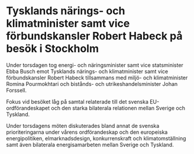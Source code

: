 # Tysklands närings- och klimatminister samt vice förbundskansler Robert Habeck på besök i Stockholm

Under torsdagen tog energi\- och näringsminister samt vice statsminister Ebba Busch emot Tysklands närings\- och klimatminister samt vice förbundskansler Robert Habeck tillsammans med miljö\- och klimatminister Romina Pourmokhtari och bistånds\- och utrikeshandelsminister Johan Forssell.


Fokus vid besöket låg på samtal relaterade till det svenska EU\-ordförandeskapet och den starka bilaterala relationen mellan Sverige och Tyskland.

Under torsdagens möten diskuterades bland annat de svenska prioriteringarna under vårens ordförandeskap och den europeiska energipolitiken, elmarknadsdesign, konkurrenskraft och klimatomställning samt även bilaterala energisamarbeten mellan Sverige och Tyskland.
